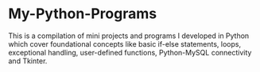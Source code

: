 # My-Python-Programs
This is a compilation of mini projects and programs I developed in Python which cover foundational concepts like basic if-else statements, loops, exceptional handling, user-defined functions, Python-MySQL connectivity and Tkinter.

